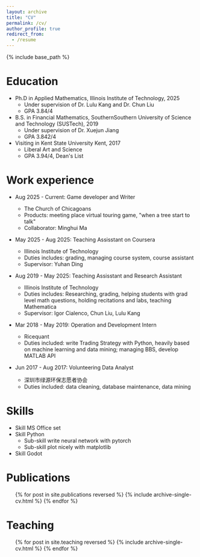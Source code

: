 ```yaml
---
layout: archive
title: "CV"
permalink: /cv/
author_profile: true
redirect_from:
  - /resume
---
```


{% include base_path %}

Education
======
* Ph.D in Applied Mathematics, Illinois Institute of Technology, 2025
  * Under supervision of Dr. Lulu Kang and Dr. Chun Liu
  * GPA 3.84/4
* B.S. in Financial Mathematics, SouthernSouthern University of Science and Technology (SUSTech), 2019
  * Under supervision of Dr. Xuejun Jiang
  * GPA 3.842/4
* Visiting in Kent State University Kent, 2017
  * Liberal Art and Science
  * GPA 3.94/4, Dean's List

Work experience
======
* Aug 2025 - Current: Game developer and Writer
  * The Church of Chicagoans
  * Products: meeting place virtual touring game, "when a tree start to talk"
  * Collaborator: Minghui Ma

* May 2025 - Aug 2025: Teaching Assisstant on Coursera
  * Illinois Institute of Technology
  * Duties includes: grading, managing course system, course assistant
  * Supervisor: Yuhan Ding

* Aug 2019 - May 2025: Teaching Assisstant and Research Assistant
  * Illinois Institute of Technology
  * Duties includes: Researching, grading, helping students with grad level math questions, holding recitations and labs, teaching Mathematica
  * Supervisor: Igor Cialenco, Chun Liu, Lulu Kang

* Mar 2018 - May 2019: Operation and Development Intern
  * Ricequant
  * Duties included: write Trading Strategy with Python, heavily based on machine learning and data mining; managing BBS, develop MATLAB API

* Jun 2017 - Aug 2017: Volunteering Data Analyst
  * 深圳市绿源环保志愿者协会
  * Duties included: data cleaning, database maintenance, data mining

Skills
======
* Skill MS Office set
* Skill Python
  * Sub-skill write neural network with pytorch
  * Sub-skill plot nicely with matplotlib
* Skill Godot

Publications
======
  <ul>{% for post in site.publications reversed %}
    {% include archive-single-cv.html %}
  {% endfor %}</ul>

Teaching
======
  <ul>{% for post in site.teaching reversed %}
    {% include archive-single-cv.html %}
  {% endfor %}</ul>

<!--
Talks
======
  <ul>{% for post in site.talks reversed %}
    {% include archive-single-talk-cv.html  %}
  {% endfor %}</ul>

Service and leadership
======
* Currently signed in to 43 different slack teams
-->
